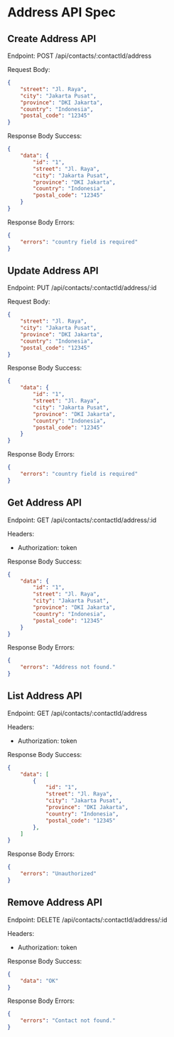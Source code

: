 # Address API Spec

## Create Address API

Endpoint: POST /api/contacts/:contactId/address

Request Body:
```json 
{
    "street": "Jl. Raya",
    "city": "Jakarta Pusat",
    "province": "DKI Jakarta",
    "country": "Indonesia",
    "postal_code": "12345"
}
```

Response Body Success:
```json 
{
    "data": {
        "id": "1",
        "street": "Jl. Raya",
        "city": "Jakarta Pusat",
        "province": "DKI Jakarta",
        "country": "Indonesia",
        "postal_code": "12345"
    }
}
```

Response Body Errors:
```json 
{
    "errors": "country field is required"
}
```

## Update Address API

Endpoint: PUT /api/contacts/:contactId/address/:id

Request Body:
```json 
{
    "street": "Jl. Raya",
    "city": "Jakarta Pusat",
    "province": "DKI Jakarta",
    "country": "Indonesia",
    "postal_code": "12345"
}
```

Response Body Success:
```json 
{
    "data": {
        "id": "1",
        "street": "Jl. Raya",
        "city": "Jakarta Pusat",
        "province": "DKI Jakarta",
        "country": "Indonesia",
        "postal_code": "12345"
    }
}
```

Response Body Errors:
```json 
{
    "errors": "country field is required"
}
```

## Get Address API

Endpoint: GET /api/contacts/:contactId/address/:id

Headers:
- Authorization: token

Response Body Success:
```json 
{
    "data": {
        "id": "1",
        "street": "Jl. Raya",
        "city": "Jakarta Pusat",
        "province": "DKI Jakarta",
        "country": "Indonesia",
        "postal_code": "12345"
    }
}
```

Response Body Errors:
```json 
{
    "errors": "Address not found."
}
```

## List Address API

Endpoint: GET /api/contacts/:contactId/address

Headers:
- Authorization: token

Response Body Success:
```json 
{
    "data": [
        {
            "id": "1",
            "street": "Jl. Raya",
            "city": "Jakarta Pusat",
            "province": "DKI Jakarta",
            "country": "Indonesia",
            "postal_code": "12345"
        },
    ]
}
```

Response Body Errors:
```json 
{
    "errors": "Unauthorized"
}
```

## Remove Address API

Endpoint: DELETE /api/contacts/:contactId/address/:id

Headers:
- Authorization: token

Response Body Success:
```json 
{
    "data": "OK"
}
```

Response Body Errors:
```json 
{
    "errors": "Contact not found."
}
```